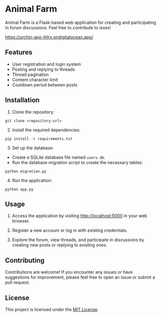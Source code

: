 # Animal Farm

Animal Farm is a Flask-based web application for creating and participating in forum discussions. Feel free to contribute to isses!

https://urchin-app-ihlrx.ondigitalocean.app/

## Features

- User registration and login system
- Posting and replying to threads
- Thread pagination
- Content character limit
- Cooldown period between posts

## Installation

1. Clone the repository:

```
git clone <repository-url>
```
2. Install the required dependencies:
```
pip install -r requirements.txt
```
3. Set up the database:
- Create a SQLite database file named `users.db`.
- Run the database migration script to create the necessary tables:
```
python migration.py
```

4. Run the application:
  ```
  python app.py
  ```
## Usage

1. Access the application by visiting [http://localhost:5000](http://localhost:5000) in your web browser.

2. Register a new account or log in with existing credentials.

3. Explore the forum, view threads, and participate in discussions by creating new posts or replying to existing ones.

## Contributing

Contributions are welcome! If you encounter any issues or have suggestions for improvement, please feel free to open an issue or submit a pull request.

## License

This project is licensed under the [MIT License](LICENSE).


